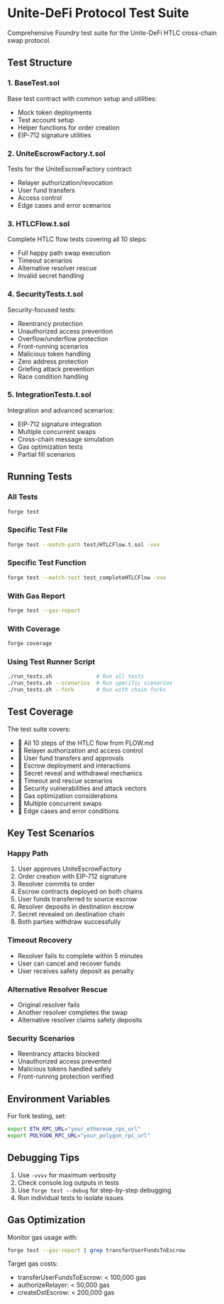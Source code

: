 # Unite-DeFi Protocol Test Suite

Comprehensive Foundry test suite for the Unite-DeFi HTLC cross-chain swap protocol.

## Test Structure

### 1. BaseTest.sol
Base test contract with common setup and utilities:
- Mock token deployments
- Test account setup
- Helper functions for order creation
- EIP-712 signature utilities

### 2. UniteEscrowFactory.t.sol
Tests for the UniteEscrowFactory contract:
- Relayer authorization/revocation
- User fund transfers
- Access control
- Edge cases and error scenarios

### 3. HTLCFlow.t.sol
Complete HTLC flow tests covering all 10 steps:
- Full happy path swap execution
- Timeout scenarios
- Alternative resolver rescue
- Invalid secret handling

### 4. SecurityTests.t.sol
Security-focused tests:
- Reentrancy protection
- Unauthorized access prevention
- Overflow/underflow protection
- Front-running scenarios
- Malicious token handling
- Zero address protection
- Griefing attack prevention
- Race condition handling

### 5. IntegrationTests.t.sol
Integration and advanced scenarios:
- EIP-712 signature integration
- Multiple concurrent swaps
- Cross-chain message simulation
- Gas optimization tests
- Partial fill scenarios

## Running Tests

### All Tests
```bash
forge test
```

### Specific Test File
```bash
forge test --match-path test/HTLCFlow.t.sol -vvv
```

### Specific Test Function
```bash
forge test --match-test test_completeHTLCFlow -vvv
```

### With Gas Report
```bash
forge test --gas-report
```

### With Coverage
```bash
forge coverage
```

### Using Test Runner Script
```bash
./run_tests.sh              # Run all tests
./run_tests.sh --scenarios  # Run specific scenarios
./run_tests.sh --fork       # Run with chain forks
```

## Test Coverage

The test suite covers:
-  All 10 steps of the HTLC flow from FLOW.md
-  Relayer authorization and access control
-  User fund transfers and approvals
-  Escrow deployment and interactions
-  Secret reveal and withdrawal mechanics
-  Timeout and rescue scenarios
-  Security vulnerabilities and attack vectors
-  Gas optimization considerations
-  Multiple concurrent swaps
-  Edge cases and error conditions

## Key Test Scenarios

### Happy Path
1. User approves UniteEscrowFactory
2. Order creation with EIP-712 signature
3. Resolver commits to order
4. Escrow contracts deployed on both chains
5. User funds transferred to source escrow
6. Resolver deposits in destination escrow
7. Secret revealed on destination chain
8. Both parties withdraw successfully

### Timeout Recovery
- Resolver fails to complete within 5 minutes
- User can cancel and recover funds
- User receives safety deposit as penalty

### Alternative Resolver Rescue
- Original resolver fails
- Another resolver completes the swap
- Alternative resolver claims safety deposits

### Security Scenarios
- Reentrancy attacks blocked
- Unauthorized access prevented
- Malicious tokens handled safely
- Front-running protection verified

## Environment Variables

For fork testing, set:
```bash
export ETH_RPC_URL="your_ethereum_rpc_url"
export POLYGON_RPC_URL="your_polygon_rpc_url"
```

## Debugging Tips

1. Use `-vvvv` for maximum verbosity
2. Check console.log outputs in tests
3. Use `forge test --debug` for step-by-step debugging
4. Run individual tests to isolate issues

## Gas Optimization

Monitor gas usage with:
```bash
forge test --gas-report | grep transferUserFundsToEscrow
```

Target gas costs:
- transferUserFundsToEscrow: < 100,000 gas
- authorizeRelayer: < 50,000 gas
- createDstEscrow: < 200,000 gas